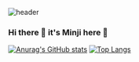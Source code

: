 ![header](https://capsule-render.vercel.app/api?type=waving&color=timeGradient&height=200&text=Hi%20there!%20it's%20Minji%20here&fontSize=30&fontAlignY=40)

### Hi there 👋 it's Minji here 🔆

<!--
**Lightieey/Lightieey** is a ✨ _special_ ✨ repository because its `README.md` (this file) appears on your GitHub profile.

Here are some ideas to get you started:

- 🔭 I’m currently working on ...
- 🌱 I’m currently learning ...
- 👯 I’m looking to collaborate on ...
- 🤔 I’m looking for help with ...
- 💬 Ask me about ...
- 📫 How to reach me: ...
- 😄 Pronouns: ...
- ⚡ Fun fact: ...
-->
[![Anurag's GitHub stats](https://github-readme-stats.vercel.app/api?username=Lightieey)](https://github.com/Lightieey/github-readme-stats)
[![Top Langs](https://github-readme-stats.vercel.app/api/top-langs/?username=Lightieey&layout=compact)](https://github.com/Lightieey/github-readme-stats)
